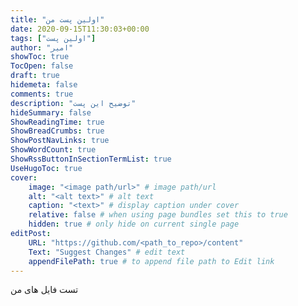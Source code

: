 ```yaml
---
title: "اولین پست من"
date: 2020-09-15T11:30:03+00:00
tags: ["اولین پست"]
author: "امیر"
showToc: true
TocOpen: false
draft: true
hidemeta: false
comments: true
description: "توضیح این پست"
hideSummary: false
ShowReadingTime: true
ShowBreadCrumbs: true
ShowPostNavLinks: true
ShowWordCount: true
ShowRssButtonInSectionTermList: true
UseHugoToc: true
cover:
    image: "<image path/url>" # image path/url
    alt: "<alt text>" # alt text
    caption: "<text>" # display caption under cover
    relative: false # when using page bundles set this to true
    hidden: true # only hide on current single page
editPost:
    URL: "https://github.com/<path_to_repo>/content"
    Text: "Suggest Changes" # edit text
    appendFilePath: true # to append file path to Edit link
---
```

تست فایل های من